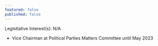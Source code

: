 ```yaml
---
featured: false
published: false
---
```

Legistlative Interest(s): N/A

* Vice Chairman at Political Parties Matters	Committee until May 2023